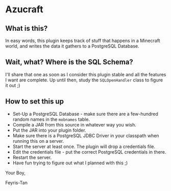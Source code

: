 # Azucraft

## What is this?
In easy words, this plugin keeps track of stuff that happens in a Minecraft world, and writes the data it gathers to a PostgreSQL Database.

## Wait, what? Where is the SQL Schema?
I'll share that one as soon as I consider this plugin stable and all the features I want are complete.
Up until then, study the `SQLOpenHandler` class to figure it out ;)

## How to set this up
* Set-Up a PostgreSQL Database - make sure there are a few-hundred random names in the `mobnames` table.
* Compile a JAR from this source in whatever way you wish.
* Put the JAR into your plugin folder.
* Make sure there is a PostgreSQL JDBC Driver in your classpath when running this on a server.
* Start the server at least once. The plugin will drop a credentials file.
* Edit the credentials file - put the correct PostgreSQL credentials in there.
* Restart the server.
* Have fun trying to figure out what I planned with this ;)

Your Boy,

Feyris-Tan 